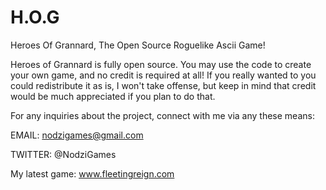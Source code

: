 # H.O.G
Heroes Of Grannard, The Open Source Roguelike Ascii Game!


Heroes of Grannard is fully open source. You may use the code to create your own game, and no credit is required at all! If you really wanted to you could redistribute it as is, I won't take offense, but keep in mind that credit would be much appreciated if you plan to do that.

For any inquiries about the project, connect with me via any these means:

EMAIL: nodzigames@gmail.com

TWITTER: @NodziGames

My latest game: www.fleetingreign.com
